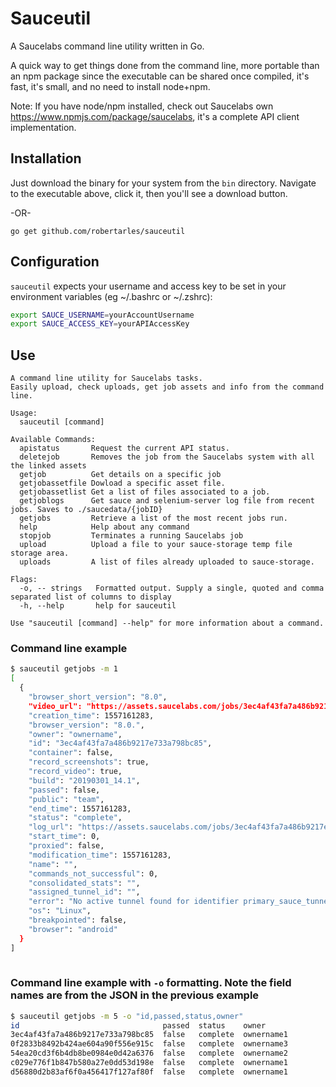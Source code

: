 # Sauceutil

A Saucelabs command line utility written in Go.

A quick way to get things done from the command line, more portable than an npm package since the executable can be shared once compiled, it's fast, it's small, and no need to install node+npm.

Note: If you have node/npm installed, check out Saucelabs own https://www.npmjs.com/package/saucelabs, it's a complete API client implementation.

## Installation

Just download the binary for your system from the `bin` directory. Navigate to the executable above, click it, then you'll see a download button.

-OR-

`go get github.com/robertarles/sauceutil`

## Configuration

`sauceutil` expects your username and access key to be set in your environment variables (eg ~/.bashrc or ~/.zshrc):

``` bash
export SAUCE_USERNAME=yourAccountUsername
export SAUCE_ACCESS_KEY=yourAPIAccessKey
```

## Use

``` text
A command line utility for Saucelabs tasks.
Easily upload, check uploads, get job assets and info from the command line.

Usage:
  sauceutil [command]

Available Commands:
  apistatus       Request the current API status.
  deletejob       Removes the job from the Saucelabs system with all the linked assets
  getjob          Get details on a specific job
  getjobassetfile Dowload a specific asset file.
  getjobassetlist Get a list of files associated to a job.
  getjoblogs      Get sauce and selenium-server log file from recent jobs. Saves to ./saucedata/{jobID}
  getjobs         Retrieve a list of the most recent jobs run.
  help            Help about any command
  stopjob         Terminates a running Saucelabs job
  upload          Upload a file to your sauce-storage temp file storage area.
  uploads         A list of files already uploaded to sauce-storage.

Flags:
  -o, -- strings   Formatted output. Supply a single, quoted and comma separated list of columns to display
  -h, --help       help for sauceutil

Use "sauceutil [command] --help" for more information about a command.

```

### Command line example

``` bash
$ sauceutil getjobs -m 1
[
  {
    "browser_short_version": "8.0",
    "video_url": "https://assets.saucelabs.com/jobs/3ec4af43fa7a486b9217e733a798bc85/video.flv",
    "creation_time": 1557161283,
    "browser_version": "8.0.",
    "owner": "ownername",
    "id": "3ec4af43fa7a486b9217e733a798bc85",
    "container": false,
    "record_screenshots": true,
    "record_video": true,
    "build": "20190301_14.1",
    "passed": false,
    "public": "team",
    "end_time": 1557161283,
    "status": "complete",
    "log_url": "https://assets.saucelabs.com/jobs/3ec4af43fa7a486b9217e733a798bc85/selenium-server.log",
    "start_time": 0,
    "proxied": false,
    "modification_time": 1557161283,
    "name": "",
    "commands_not_successful": 0,
    "consolidated_stats": "",
    "assigned_tunnel_id": "",
    "error": "No active tunnel found for identifier primary_sauce_tunnel",
    "os": "Linux",
    "breakpointed": false,
    "browser": "android"
  }
]
  
```
### Command line example with `-o` formatting. Note the field names are from the JSON in the previous example
``` bash
$ sauceutil getjobs -m 5 -o "id,passed,status,owner"
id                                passed  status    owner              
3ec4af43fa7a486b9217e733a798bc85  false   complete  ownername1  
0f2833b8492b424ae604a90f556e915c  false   complete  ownername3  
54ea20cd3f6b4db8be0984e0d42a6376  false   complete  ownername2  
c029e776f1b847b580a27e0dd53d198e  false   complete  ownername1  
d56880d2b83af6f0a456417f127af80f  false   complete  ownername1 
```
